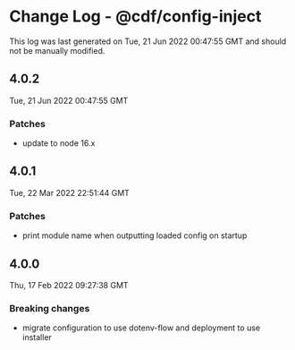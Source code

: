 # Change Log - @cdf/config-inject

This log was last generated on Tue, 21 Jun 2022 00:47:55 GMT and should not be manually modified.

## 4.0.2

Tue, 21 Jun 2022 00:47:55 GMT

### Patches

- update to node 16.x

## 4.0.1

Tue, 22 Mar 2022 22:51:44 GMT

### Patches

- print module name when outputting loaded config on startup

## 4.0.0

Thu, 17 Feb 2022 09:27:38 GMT

### Breaking changes

- migrate configuration to use dotenv-flow and deployment to use installer

